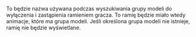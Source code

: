 To będzie nazwa używana podczas wyszukiwania grupy modeli do wyłączenia i zastąpienia ramieniem gracza.
To ramię będzie miało wtedy animacje, które ma grupa modeli.
Jeśli określona grupa modeli nie istnieje, ramię nie będzie wyświetlane.